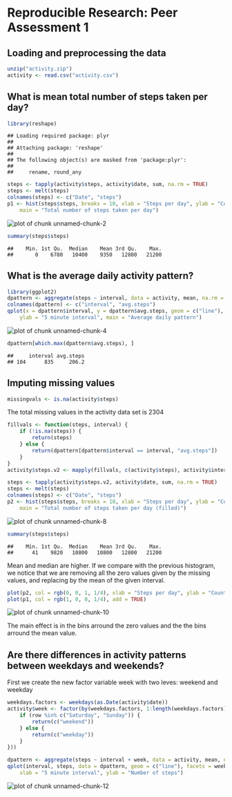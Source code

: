 # Reproducible Research: Peer Assessment 1


## Loading and preprocessing the data


```r
unzip("activity.zip")
activity <- read.csv("activity.csv")
```


## What is mean total number of steps taken per day?


```r
library(reshape)
```

```
## Loading required package: plyr
## 
## Attaching package: 'reshape'
## 
## The following object(s) are masked from 'package:plyr':
## 
##     rename, round_any
```

```r
steps <- tapply(activity$steps, activity$date, sum, na.rm = TRUE)
steps <- melt(steps)
colnames(steps) <- c("Date", "steps")
p1 <- hist(steps$steps, breaks = 10, xlab = "Steps per day", ylab = "Count", 
    main = "Total number of steps taken per day")
```

![plot of chunk unnamed-chunk-2](figure/unnamed-chunk-2.png) 



```r
summary(steps$steps)
```

```
##    Min. 1st Qu.  Median    Mean 3rd Qu.    Max. 
##       0    6780   10400    9350   12800   21200
```


## What is the average daily activity pattern?


```r
library(ggplot2)
dpattern <- aggregate(steps ~ interval, data = activity, mean, na.rm = TRUE)
colnames(dpattern) <- c("interval", "avg.steps")
qplot(x = dpattern$interval, y = dpattern$avg.steps, geom = c("line"), xlab = "Average number of steps", 
    ylab = "5 minute interval", main = "Average daily pattern")
```

![plot of chunk unnamed-chunk-4](figure/unnamed-chunk-4.png) 


```r
dpattern[which.max(dpattern$avg.steps), ]
```

```
##     interval avg.steps
## 104      835     206.2
```

## Imputing missing values


```r
missingvals <- is.na(activity$steps)
```

The total missing values in the activity data set is 2304


```r
fillvals <- function(steps, interval) {
    if (!is.na(steps)) {
        return(steps)
    } else {
        return(dpattern[dpattern$interval == interval, "avg.steps"])
    }
}
activity$steps.v2 <- mapply(fillvals, c(activity$steps), activity$interval)
```



```r
steps <- tapply(activity$steps.v2, activity$date, sum, na.rm = TRUE)
steps <- melt(steps)
colnames(steps) <- c("Date", "steps")
p2 <- hist(steps$steps, breaks = 10, xlab = "Steps per day", ylab = "Count", 
    main = "Total number of steps taken per day (filled)")
```

![plot of chunk unnamed-chunk-8](figure/unnamed-chunk-8.png) 



```r
summary(steps$steps)
```

```
##    Min. 1st Qu.  Median    Mean 3rd Qu.    Max. 
##      41    9820   10800   10800   12800   21200
```


Mean and median are higher. If we compare with the previous histogram, we notice that we are removing all the zero values given by the missing values, and replacing by the mean of the given interval.


```r
plot(p2, col = rgb(0, 0, 1, 1/4), xlab = "Steps per day", ylab = "Count", main = "Total number of steps taken per day")
plot(p1, col = rgb(1, 0, 0, 1/4), add = TRUE)
```

![plot of chunk unnamed-chunk-10](figure/unnamed-chunk-10.png) 

The main effect is in the bins arround the zero values and the the bins arround the mean value.

## Are there differences in activity patterns between weekdays and weekends?

First we create the new factor variable week with two leves: weekend and weekday


```r
weekdays.factors <- weekdays(as.Date(activity$date))
activity$week <- factor(by(weekdays.factors, 1:length(weekdays.factors), function(row) {
    if (row %in% c("Saturday", "Sunday")) {
        return(c("weekend"))
    } else {
        return(c("weekday"))
    }
}))
```



```r
dpattern <- aggregate(steps ~ interval + week, data = activity, mean, na.rm = TRUE)
qplot(interval, steps, data = dpattern, geom = c("line"), facets = week ~ ., 
    xlab = "5 minute interval", ylab = "Number of steps")
```

![plot of chunk unnamed-chunk-12](figure/unnamed-chunk-12.png) 

